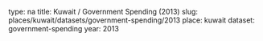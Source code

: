 type: na
title: Kuwait / Government Spending (2013)
slug: places/kuwait/datasets/government-spending/2013
place: kuwait
dataset: government-spending
year: 2013
